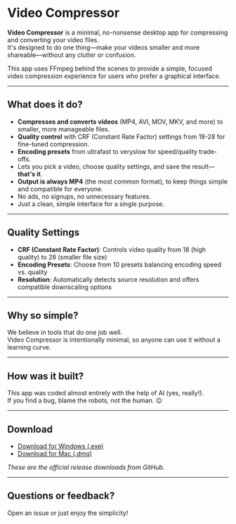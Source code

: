 # Video Compressor

**Video Compressor** is a minimal, no-nonsense desktop app for compressing and converting your video files.  
It's designed to do one thing—make your videos smaller and more shareable—without any clutter or confusion.

This app uses FFmpeg behind the scenes to provide a simple, focused video compression experience for users who prefer a graphical interface.

---

## What does it do?

- **Compresses and converts videos** (MP4, AVI, MOV, MKV, and more) to smaller, more manageable files.
- **Quality control** with CRF (Constant Rate Factor) settings from 18-28 for fine-tuned compression.
- **Encoding presets** from ultrafast to veryslow for speed/quality trade-offs.
- Lets you pick a video, choose quality settings, and save the result—**that's it**.
- **Output is always MP4** (the most common format), to keep things simple and compatible for everyone.
- No ads, no signups, no unnecessary features.  
- Just a clean, simple interface for a single purpose.

---

## Quality Settings

- **CRF (Constant Rate Factor)**: Controls video quality from 18 (high quality) to 28 (smaller file size)
- **Encoding Presets**: Choose from 10 presets balancing encoding speed vs. quality
- **Resolution**: Automatically detects source resolution and offers compatible downscaling options

---

## Why so simple?

We believe in tools that do one job well.  
Video Compressor is intentionally minimal, so anyone can use it without a learning curve.

---

## How was it built?

This app was coded almost entirely with the help of AI (yes, really!).  
If you find a bug, blame the robots, not the human. 😉

---

## Download

- [Download for Windows (.exe)](https://github.com/yiddishCoder/video-compressor/releases/latest/download/video-compressor-win-x64-setup.exe)
- [Download for Mac (.dmg)](https://github.com/yiddishCoder/video-compressor/releases/latest/download/video-compressor-mac-arm64.dmg)

*These are the official release downloads from GitHub.*

---

## Questions or feedback?

Open an issue or just enjoy the simplicity!